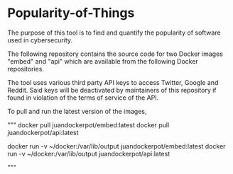 # Popularity-of-Things

The purpose of this tool is to find and quantify the popularity of software used in cybersecurity.

The following repository contains the source code for two Docker images "embed" and "api" which are available from the following
Docker repositories.

The tool uses various third party API keys to access Twitter, Google and Reddit.
Said keys will be deactivated by maintainers of this repository if found in violation of the terms of service of the API.

To pull and run the latest version of the images,

"""
docker pull juandockerpot/embed:latest
docker pull juandockerpot/api:latest

docker run -v ~/docker:/var/lib/output juandockerpot/embed:latest
docker run -v ~/docker:/var/lib/output juandockerpot/api:latest

"""